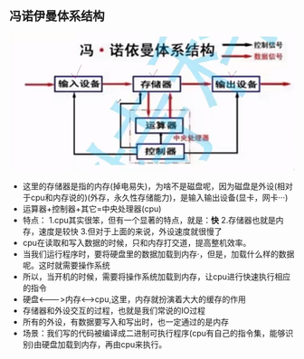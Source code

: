 ## 冯诺伊曼体系结构


![](./Snipaste_2025-07-11_11-06-29.png)
- 这里的存储器是指的内存(掉电易失)，为啥不是磁盘呢，因为磁盘是外设(相对于cpu和内存说的)(外存，永久性存储能力)，是输入输出设备(显卡，网卡···)
- 运算器+控制器+其它=中央处理器(cpu)
- 特点：
    1.cpu其实很笨，但有一个显著的特点，就是：**快**
    2.存储器也就是内存，速度是较快
    3.但对于上面的来说，外设速度就很慢了
- cpu在读取和写入数据的时候，只和内存打交道，提高整机效率。
- 当我们运行程序时，要将硬盘里的数据加载到内存·，但是，加载什么样的数据呢。这时就需要操作系统
- 所以，当开机的时候，需要将操作系统加载到内存，让cpu进行快速执行相应的指令
- 硬盘<--->内存<-->cpu,这里，内存就扮演着大大的缓存的作用
- 存储器和外设交互的过程，也就是我们常说的IO过程
- 所有的外设，有数据要写入和写出时，也一定通过的是内存
- 场景：我们写的代码被编译成二进制可执行程序(cpu有自己的指令集，能够识别)由硬盘加载到内存，再由cpu来执行。
